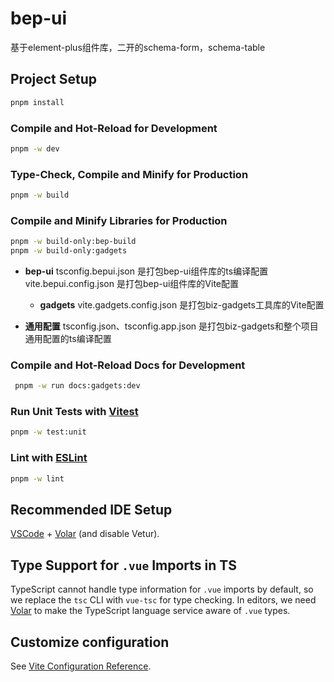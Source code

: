 # bep-ui

基于element-plus组件库，二开的schema-form，schema-table

## Project Setup

```sh
pnpm install
```

### Compile and Hot-Reload for Development

```sh
pnpm -w dev
```

### Type-Check, Compile and Minify for Production

```sh
pnpm -w build
```

### Compile and Minify Libraries for Production

```sh
pnpm -w build-only:bep-build
pnpm -w build-only:gadgets
```

- **bep-ui**
  tsconfig.bepui.json 是打包bep-ui组件库的ts编译配置
  vite.bepui.config.json 是打包bep-ui组件库的Vite配置

  - **gadgets**
    vite.gadgets.config.json 是打包biz-gadgets工具库的Vite配置

- **通用配置**
  tsconfig.json、tsconfig.app.json 是打包biz-gadgets和整个项目通用配置的ts编译配置

### Compile and Hot-Reload Docs for Development

```sh
 pnpm -w run docs:gadgets:dev
```

### Run Unit Tests with [Vitest](https://vitest.dev/)

```sh
pnpm -w test:unit
```

### Lint with [ESLint](https://eslint.org/)

```sh
pnpm -w lint
```

## Recommended IDE Setup

[VSCode](https://code.visualstudio.com/) + [Volar](https://marketplace.visualstudio.com/items?itemName=Vue.volar) (and disable Vetur).

## Type Support for `.vue` Imports in TS

TypeScript cannot handle type information for `.vue` imports by default, so we replace the `tsc` CLI with `vue-tsc` for type checking. In editors, we need [Volar](https://marketplace.visualstudio.com/items?itemName=Vue.volar) to make the TypeScript language service aware of `.vue` types.

## Customize configuration

See [Vite Configuration Reference](https://vitejs.dev/config/).
